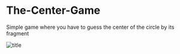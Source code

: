 # The-Center-Game
Simple game where you have to guess the center of the circle by its fragment

![title](https://user-images.githubusercontent.com/8041203/192376398-80ec3435-2891-48fd-9fab-c46eeedf26a8.png)
